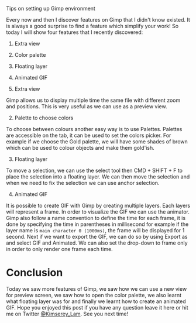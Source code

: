 Tips on setting up Gimp environment

Every now and then I discover features on Gimp that I didn't know existed. It is always a good surprise to find a feature which simplify your work! So today I will show four features that I recently discovered:

1. Extra view
2. Color palette
3. Floating layer
4. Animated GIF

1. Extra view

Gimp allows us to display multiple time the same file with different zoom and positions. This is very useful as we can use as a preview view.

2. Palette to choose colors

To choose between colours another easy way is to use Palettes. Palettes are accessible on the tab, it can be used to set the colors picker. For example if we choose the Gold palette, we will have some shades of brown which can be used to colour objects and make them gold'ish.

3. Floating layer

To move a selection, we can use the select tool then CMD + SHIFT + F to place the selection into a floating layer. We can then move the selection and when we need to fix the selection we can use anchor selection.

4. Animated GIF

It is possible to create GIF with Gimp by creating multiple layers. Each layers will represent a frame. In order to visualize the GIF we can use the animator.
Gimp also follow a name convention to define the time for each frame, it is done by specifying the time in parentheses in millisecond for example if the layer name is `main character 0 (1000ms)`, the frame will be displayed for 1 second. Next if we want to export the GIF, we can do so by using Export as and select GIF and Animated.
We can also set the drop-down to frame only in order to only render one frame each time.

# Conclusion

Today we saw more features of Gimp, we saw how we can use a new view for preview screen, we saw how to open the color palette, we also learnt what floating layer was for and finally we learnt how to create an animated GIF. Hope you enjoyed this post if you have any question leave it here or hit me on Twitter [@Kimserey_Lam](). See you next time!
